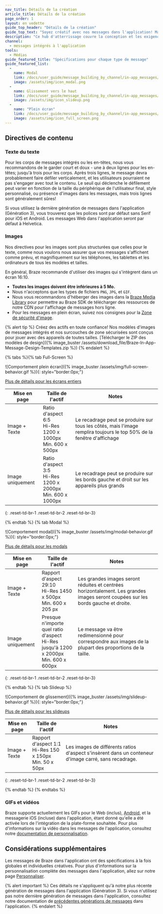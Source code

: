 ```yaml
---
nav_title: Détails de la création
article_title: Détails de la création
page_order: 1
layout: en vedette
guide_top_header: "Détails de la création"
guide_top_text: "Soyez créatif avec nos messages dans l'application! Mais vous devriez d'abord connaître certaines lignes directrices! Tous les modèles de messages intégrés sont conçus pour afficher des longueurs de texte et des tailles d'images variées sur les appareils modernes. Afin de s'assurer que votre message s'affiche bien sur tous les téléphones, tablettes et ordinateurs, nous vous recommandons de suivre ces directives et de toujours <a href='/docs/user_guide/message_building_by_channel/in-app_messages/testing/'>tester vos messages</a> avant de lancer. Consultez les spécifications créatives de chaque type de message ou les détails créatifs globaux ci-dessous."
description: "Ce hub d'atterrissage couvre la conception et les exigences de contenu pour les trois types de messages intégrés, de messages modaux, de glissements et en plein écran."
channel:
  - messages intégrés à l'application
tools:
  - Médias
guide_featured_title: "Spécifications pour chaque type de message"
guide_featured_list:
  - 
    name: Modal
    link: /docs/user_guide/message_building_by_channel/in-app_messages/creative_details/modal/
    image: /assets/img/icon_modal.png
  - 
    name: Glissement vers le haut
    link: /docs/user_guide/message_building_by_channel/in-app_messages/creative_details/slideup/
    image: /assets/img/icon_slideup.png
  - 
    name: "Plein écran"
    link: /docs/user_guide/message_building_by_channel/in-app_messages/creative_details/fullscreen/
    image: /assets/img/icon_full_screen.png
---
```


## Directives de contenu

### Texte du texte

Pour les corps de messages intégrés ou les en-têtes, nous vous recommandons de le garder court et doux - une à deux lignes pour les en-têtes; jusqu'à trois pour les corps. Après trois lignes, le message devra probablement faire défiler verticalement, et les utilisateurs pourraient ne pas s'engager avec tout le contenu. Le seuil qui déclenche le défilement peut varier en fonction de la taille du périphérique de l'utilisateur final, style personnalisé, ou présence d'images dans les messages, mais trois lignes sont généralement sûres!

Si vous utilisez la dernière génération de messages dans l'application (Génération 3), vous trouverez que les polices sont par défaut sans Serif pour iOS et Android. Les messages Web dans l'application seront par défaut à Helvetica.

### Images

Nos directives pour les images sont plus structurées que celles pour le texte, comme nous voulons nous assurer que vos messages s'affichent comme prévu, et magnifiquement sur les téléphones, les tablettes et les ordinateurs de tous les modèles et tailles.

En général, Braze recommande d'utiliser des images qui s'intègrent dans un écran 16:10.

- __Toutes les images doivent être inférieures à 5 Mo.__
- Nous n'acceptons que les types de fichiers `PNG`, `JPG`, et `GIF`.
- Nous vous recommandons d'héberger des images dans la [Braze Media Library]({{site.baseurl}}/user_guide/engagement_tools/templates_and_media/media_library/) pour permettre au Braze SDK de télécharger des ressources de notre CDN pour l'affichage de messages hors ligne.
- Pour les messages en plein écran, suivez nos consignes pour la [Zone de sécurité d'image]({{site.baseurl}}/user_guide/message_building_by_channel/in-app_messages/creative_details/fullscreen/#image-safe-zone).

{% alert tip %} Créez des actifs en toute confiance! Nos modèles d'images de messages intégrés et nos surcouches de zone sécurisées sont conçus pour jouer avec des appareils de toutes tailles. [Télécharger le ZIP des modèles de design]({% image_buster /assets/download_file/Braze-In-App-Message-Design-Templates.zip %}) {% endalert %}

{% tabs %}{% tab Full-Screen %}

![Comportement plein écran]({% image_buster /assets/img/full-screen-behavior.gif %}){: style="border:0px;"}

[Plus de détails pour les écrans entiers]({{site.baseurl}}/user_guide/message_building_by_channel/in-app_messages/creative_details/fullscreen)

| Mise en page     | Taille de l'actif                                                            | Notes                                                                                                                 |
| ---------------- | ---------------------------------------------------------------------------- | --------------------------------------------------------------------------------------------------------------------- |
| Image + Texte    | Ratio d'aspect 6:5<br>Hi-Res 1200 x 1000px<br> Min. 600 x 500px  | Le recadrage peut se produire sur tous les côtés, mais l'image remplira toujours le top 50% de la fenêtre d'affichage |
| Image uniquement | Ratio d'aspect 3:5<br>Hi-Res 1200 x 2000px<br> Min. 600 x 1000px | Le recadrage peut se produire sur les bords gauche et droit sur les appareils plus grands                             |
{: .reset-td-br-1 .reset-td-br-2 .reset-td-br-3}


{% endtab %}
{% tab Modal %}

![Comportement modal]({% image_buster /assets/img/modal-behavior.gif %}){: style="border:0px;"}

[Plus de détails pour les modals]({{site.baseurl}}/user_guide/message_building_by_channel/in-app_messages/creative_details/modal)

| Mise en page     | Taille de l'actif                                                                                      | Notes                                                                                                                             |
| ---------------- | ------------------------------------------------------------------------------------------------------ | --------------------------------------------------------------------------------------------------------------------------------- |
| Image + Texte    | Rapport d'aspect 29:10<br>Hi-Res 1450 x 500px<br> Min. 600 x 205 px                        | Les grandes images seront réduites et centrées horizontalement. Les grandes images seront coupées sur les bords gauche et droite. |
| Image uniquement | Presque n'importe quel ratio d'aspect<br>Hi-Res jusqu'à 1200 x 2000px<br> Min. 600 x 600px | Le message va être redimensionné pour correspondre aux images de la plupart des proportions de la taille.                         |
{: .reset-td-br-1 .reset-td-br-2 .reset-td-br-3}

{% endtab %}
{% tab Slideup %}

![Comportement de glissement]({% image_buster /assets/img/slideup-behavior.gif %}){: style="border:0px;"}

[Plus de détails pour les slideups]({{site.baseurl}}/user_guide/message_building_by_channel/in-app_messages/creative_details/slideup)

| Mise en page  | Taille de l'actif                                                         | Notes                                                                                                |
| ------------- | ------------------------------------------------------------------------- | ---------------------------------------------------------------------------------------------------- |
| Image + Texte | Rapport d'aspect 1:1<br>Hi-Res 150 x 150px<br> Min. 50 x 50px | Les images de différents ratios d'aspect s'insèrent dans un conteneur d'image carré, sans recadrage. |
{: .reset-td-br-1 .reset-td-br-2 .reset-td-br-3}

{% endtab %}
{% endtabs %}

### GIFs et vidéos

Braze supporte actuellement les GIFs pour le Web (inclus), [Android]({{site.baseurl}}/developer_guide/platform_integration_guides/android/in-app_messaging/customization/#gifs-IAMs), et la messagerie iOS (incluse) dans l'application, étant donné qu'elle a été activée lors de l'intégration de la plate-forme souhaitée. Pour plus d'informations sur la vidéo dans les messages de l'application, consultez notre [documentation de personnalisation]({{site.baseurl}}/user_guide/message_building_by_channel/in-app_messages/customize/#video).

## Considérations supplémentaires

Les messages de Braze dans l'application ont des spécifications à la fois globales et individuelles créatives. Pour plus d'informations sur la personnalisation complète des messages dans l'application, allez sur notre page [Personnaliser]({{site.baseurl}}/user_guide/message_building_by_channel/in-app_messages/customize/).

{% alert important %}
  Ces détails ne s'appliquent qu'à notre plus récente génération de messages dans l'application (Génération 3). Si vous n'utilisez pas notre dernière génération de messages dans l'application, consultez notre documentation de [précédentes générations de messages]({{site.baseurl}}/user_guide/message_building_by_channel/in-app_messages/best_practices/previous_in-app_message_generations/) dans l'application.
{% endalert %}

<br>
